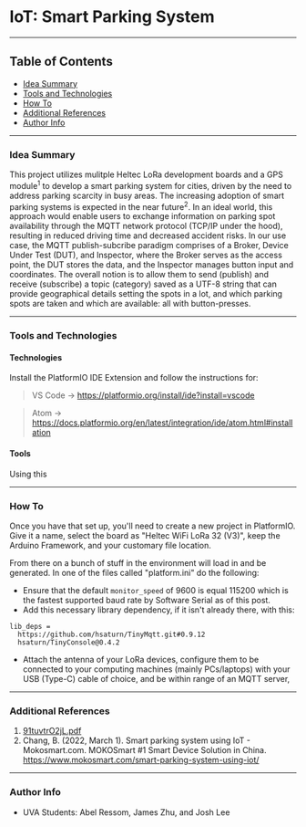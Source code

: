 # IoT: Smart Parking System


---

## Table of Contents

- [Idea Summary](#idea-summary)
- [Tools and Technologies](#tools-and-technologies)
- [How To](#how-to)
- [Additional References](#additional-references)
- [Author Info](#author-info)

---


### Idea Summary

This project utilizes mulitple Heltec LoRa development boards and a GPS module<sup>1</sup> to develop a smart parking system for cities, driven by the need to address parking scarcity in busy areas. The increasing adoption of smart parking systems is expected in the near future<sup>2</sup>. In an ideal world, this approach would enable users to exchange information on parking spot availability through the MQTT network protocol (TCP/IP under the hood), resulting in reduced driving time and decreased accident risks. In our use case, the MQTT publish-subcribe paradigm comprises of a Broker, Device Under Test (DUT), and Inspector, where the Broker serves as the access point, the DUT stores the data, and the Inspector manages button input and coordinates. The overall notion is to allow them to send (publish) and receive (subscribe) a topic (category) saved as a UTF-8 string that can provide geographical details setting the spots in a lot, and  which parking spots are taken and which are available: all with button-presses.

---

### Tools and Technologies

#### Technologies
Install the PlatformIO IDE Extension and follow the instructions for: 

> VS Code → https://platformio.org/install/ide?install=vscode

> Atom → https://docs.platformio.org/en/latest/integration/ide/atom.html#installation


#### Tools
Using this

---

### How To

Once you have that set up, you'll need to create a new project in PlatformIO. Give it a name, select the board as "Heltec WiFi LoRa 32 (V3)", keep the Arduino Framework, and your customary file location. 

From there on a bunch of stuff in the environment will load in and be generated. In one of the files called "platform.ini" do the following:

- Ensure that the default `monitor_speed` of 9600 is equal 115200 which is the fastest supported baud rate by Software Serial as of this post.
- Add this necessary library dependency, if it isn't already there, with this:

```
lib_deps =
  https://github.com/hsaturn/TinyMqtt.git#0.9.12
  hsaturn/TinyConsole@0.4.2
```

- Attach the antenna of your LoRa devices, configure them to be connected to your computing machines (mainly PCs/laptops) with your USB (Type-C) cable of choice, and be within range of an MQTT server, 

---

### Additional References

1. [91tuvtrO2jL.pdf](https://github.com/Honestabe9/IoTSmartParkingSystem/files/11425854/91tuvtrO2jL.pdf)
2. Chang, B. (2022, March 1). Smart parking system using IoT - Mokosmart.com. MOKOSmart #1 Smart Device Solution in China. https://www.mokosmart.com/smart-parking-system-using-iot/



---

### Author Info

- UVA Students: Abel Ressom, James Zhu, and Josh Lee
